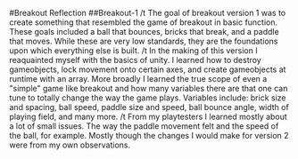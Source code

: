 #Breakout Reflection
##Breakout-1
/t The goal of breakout version 1 was to create something that resembled the game of breakout in basic function. These goals included a ball that bounces, bricks that break, and a paddle that moves. While these are very low standards, they are the foundations upon which everything else is built. 
/t In the making of this version I reaquainted myself with the basics of unity. I learned how to destroy gameobjects, lock movement onto certain axes, and create gameobjects at runtime with an array. More broadly I learned the true scope of even a "simple" game like breakout and how many variables there are that one can tune to totally change the way the game plays. Variables include: brick size and spacing, ball speed, paddle size and speed, ball bounce angle, width of playing field, and many more. 
/t From my playtesters I learned mostly about a lot of small issues. The way the paddle movement felt and the speed of the ball, for example. Mostly though the changes I would make for version 2 were from my own observations.